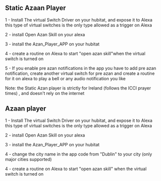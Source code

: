 
## Static Azaan Player
1 - Install The virtual Switch Driver on your hubitat, and expose it to Alexa 
this type of virtual switches is the only type allowed as a trigger on Alexa

2 - install Open Azan Skill on your alexa

3 - install the Azan_Player_APP on your hubitat

4 - create a routine on Alexa to start "open azan skill"when the virtual switch is turned on

5 - If you enable pre azan notifications in the app you have to add pre azan notification, 
create another virtual switch for pre azan and create a routine for it on alexa to play 
a bell or any audio notification you like

Note: the Static Azan player is strictly for Ireland (follows the ICCI prayer times)
, and doesn't rely on the internet 

## Azaan player

1 - Install The virtual Switch Driver on your hubitat, and expose it to Alexa 
this type of virtual switches is the only type allowed as a trigger on Alexa

2 - install Open Azan Skill on your alexa

3 - install the Azan_Player_APP on your hubitat

4 - change the city name in the app code from "Dublin" to your city (only major cities supported)

4 - create a routine on Alexa to start "open azan skill" when the virtual switch is turned on
